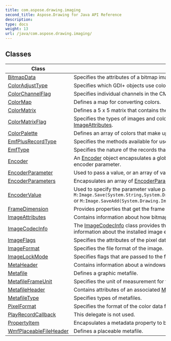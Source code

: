 ```yaml
---
title: com.aspose.drawing.imaging
second_title: Aspose.Drawing for Java API Reference
description: 
type: docs
weight: 13
url: /java/com.aspose.drawing.imaging/
---
```


## Classes

| Class | Description |
| --- | --- |
| [BitmapData](../com.aspose.drawing.imaging/bitmapdata) | Specifies the attributes of a bitmap image. |
| [ColorAdjustType](../com.aspose.drawing.imaging/coloradjusttype) | Specifies which GDI+ objects use color adjustment information. |
| [ColorChannelFlag](../com.aspose.drawing.imaging/colorchannelflag) | Specifies individual channels in the CMYK (cyan, magenta, yellow, black) color space. |
| [ColorMap](../com.aspose.drawing.imaging/colormap) | Defines a map for converting colors. |
| [ColorMatrix](../com.aspose.drawing.imaging/colormatrix) | Defines a 5 x 5 matrix that contains the coordinates for the RGBA space. |
| [ColorMatrixFlag](../com.aspose.drawing.imaging/colormatrixflag) | Specifies the types of images and colors that will be affected by the color and grayscale adjustment settings of an [ImageAttributes](../com.aspose.drawing.imaging/imageattributes). |
| [ColorPalette](../com.aspose.drawing.imaging/colorpalette) | Defines an array of colors that make up a color palette. |
| [EmfPlusRecordType](../com.aspose.drawing.imaging/emfplusrecordtype) | Specifies the methods available for use with a metafile to read and write graphic commands. |
| [EmfType](../com.aspose.drawing.imaging/emftype) | Specifies the nature of the records that are placed in an Enhanced Metafile (EMF) file. |
| [Encoder](../com.aspose.drawing.imaging/encoder) | An [Encoder](../com.aspose.drawing.imaging/encoder) object encapsulates a globally unique identifier (GUID) that identifies the category of an image encoder parameter. |
| [EncoderParameter](../com.aspose.drawing.imaging/encoderparameter) | Used to pass a value, or an array of values, to an image encoder. |
| [EncoderParameters](../com.aspose.drawing.imaging/encoderparameters) | Encapsulates an array of [EncoderParameter](../com.aspose.drawing.imaging/encoderparameter) objects. |
| [EncoderValue](../com.aspose.drawing.imaging/encodervalue) | Used to specify the parameter value passed to a JPEG or TIFF image encoder when using the `M:Image.Save(System.String,System.Drawing.Imaging.ImageCodecInfo,System.Drawing.Imaging.EncoderParameters)` or `M:Image.SaveAdd(System.Drawing.Imaging.EncoderParameters)` methods. |
| [FrameDimension](../com.aspose.drawing.imaging/framedimension) | Provides properties that get the frame dimensions of an image. |
| [ImageAttributes](../com.aspose.drawing.imaging/imageattributes) | Contains information about how bitmap and metafile colors are manipulated during rendering. |
| [ImageCodecInfo](../com.aspose.drawing.imaging/imagecodecinfo) | The [ImageCodecInfo](../com.aspose.drawing.imaging/imagecodecinfo) class provides the necessary storage members and methods to retrieve all pertinent information about the installed image encoders and decoders (called codecs). |
| [ImageFlags](../com.aspose.drawing.imaging/imageflags) | Specifies the attributes of the pixel data contained in an [Image](../com.aspose.drawing/image) object. |
| [ImageFormat](../com.aspose.drawing.imaging/imageformat) | Specifies the file format of the image. |
| [ImageLockMode](../com.aspose.drawing.imaging/imagelockmode) | Specifies flags that are passed to the flags parameter of the [Bitmap.\#lockBits(Rectangle, int, int)](../com.aspose.drawing/bitmap\#lockBits-Rectangle--int--int-) method. |
| [MetaHeader](../com.aspose.drawing.imaging/metaheader) | Contains information about a windows-format (WMF) metafile. |
| [Metafile](../com.aspose.drawing.imaging/metafile) | Defines a graphic metafile. |
| [MetafileFrameUnit](../com.aspose.drawing.imaging/metafileframeunit) | Specifies the unit of measurement for the rectangle used to size and position a metafile. |
| [MetafileHeader](../com.aspose.drawing.imaging/metafileheader) | Contains attributes of an associated [Metafile](../com.aspose.drawing.imaging/metafile). |
| [MetafileType](../com.aspose.drawing.imaging/metafiletype) | Specifies types of metafiles. |
| [PixelFormat](../com.aspose.drawing.imaging/pixelformat) | Specifies the format of the color data for each pixel in the image. |
| [PlayRecordCallback](../com.aspose.drawing.imaging/playrecordcallback) | This delegate is not used. |
| [PropertyItem](../com.aspose.drawing.imaging/propertyitem) | Encapsulates a metadata property to be included in an image file. |
| [WmfPlaceableFileHeader](../com.aspose.drawing.imaging/wmfplaceablefileheader) | Defines a placeable metafile. |
